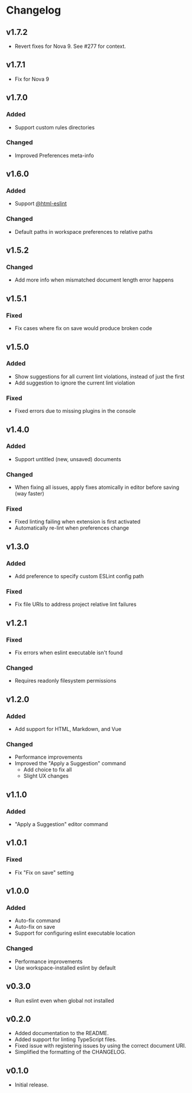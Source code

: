 # Changelog

## v1.7.2

- Revert fixes for Nova 9. See #277 for context.

## v1.7.1

- Fix for Nova 9

## v1.7.0

### Added

- Support custom rules directories

### Changed

- Improved Preferences meta-info

## v1.6.0

### Added

- Support [@html-eslint](https://yeonjuan.github.io/html-eslint/docs/getting-started.html)

### Changed

- Default paths in workspace preferences to relative paths

## v1.5.2

### Changed

- Add more info when mismatched document length error happens

## v1.5.1

### Fixed

- Fix cases where fix on save would produce broken code

## v1.5.0

### Added

- Show suggestions for all current lint violations, instead of just the first
- Add suggestion to ignore the current lint violation

### Fixed

- Fixed errors due to missing plugins in the console

## v1.4.0

### Added

- Support untitled (new, unsaved) documents

### Changed

- When fixing all issues, apply fixes atomically in editor before saving (way faster)

### Fixed

- Fixed linting failing when extension is first activated
- Automatically re-lint when preferences change

## v1.3.0

### Added

- Add preference to specify custom ESLint config path

### Fixed

- Fix file URIs to address project relative lint failures

## v1.2.1

### Fixed

- Fix errors when eslint executable isn't found

### Changed

- Requires readonly filesystem permissions

## v1.2.0

### Added

- Add support for HTML, Markdown, and Vue

### Changed

- Performance improvements
- Improved the "Apply a Suggestion" command
  - Add choice to fix all
  - Slight UX changes

## v1.1.0

### Added

- "Apply a Suggestion" editor command

## v1.0.1

### Fixed

- Fix "Fix on save" setting

## v1.0.0

### Added

- Auto-fix command
- Auto-fix on save
- Support for configuring eslint executable location

### Changed

- Performance improvements
- Use workspace-installed eslint by default

## v0.3.0

- Run eslint even when global not installed

## v0.2.0

- Added documentation to the README.
- Added support for linting TypeScript files.
- Fixed issue with registering issues by using the correct document URI.
- Simplified the formatting of the CHANGELOG.

## v0.1.0

- Initial release.
